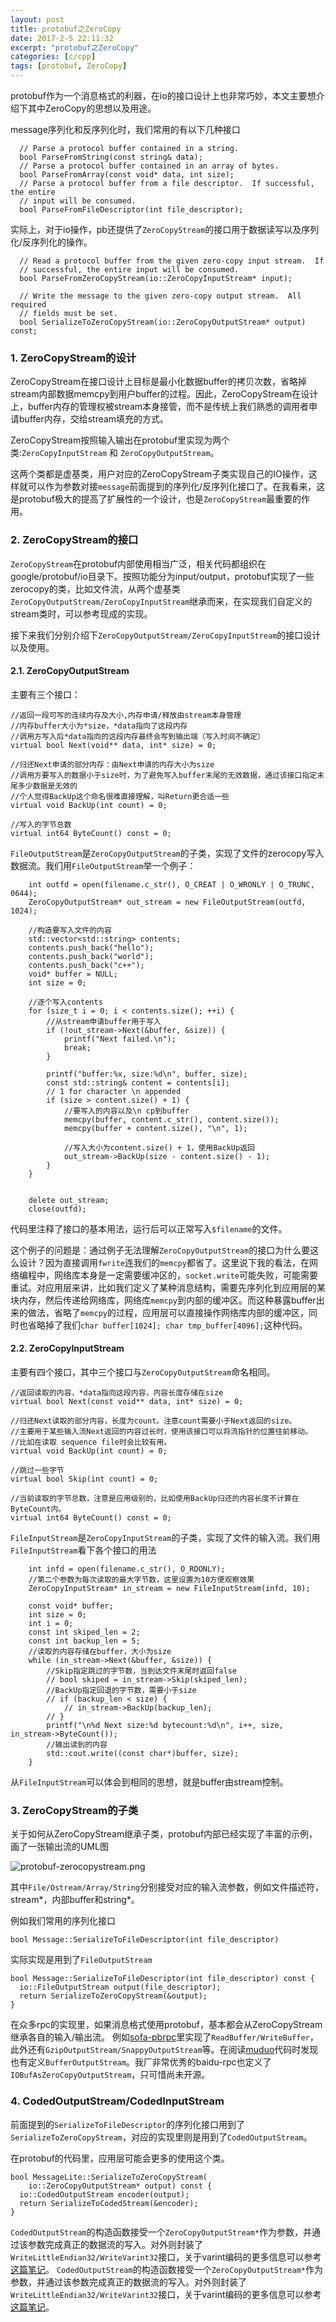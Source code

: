 ```yaml
---
layout: post
title: protobuf之ZeroCopy
date: 2017-2-5 22:11:32
excerpt: "protobuf之ZeroCopy"
categories: [c/cpp]
tags: [protobuf, ZeroCopy]
---
```


protobuf作为一个消息格式的利器，在io的接口设计上也非常巧妙，本文主要想介绍下其中ZeroCopy的思想以及用途。

message序列化和反序列化时，我们常用的有以下几种接口

```
  // Parse a protocol buffer contained in a string.
  bool ParseFromString(const string& data);
  // Parse a protocol buffer contained in an array of bytes.
  bool ParseFromArray(const void* data, int size);
  // Parse a protocol buffer from a file descriptor.  If successful, the entire
  // input will be consumed.
  bool ParseFromFileDescriptor(int file_descriptor);
```

实际上，对于io操作，pb还提供了`ZeroCopyStream`的接口用于数据读写以及序列化/反序列化的操作。

```
  // Read a protocol buffer from the given zero-copy input stream.  If
  // successful, the entire input will be consumed.
  bool ParseFromZeroCopyStream(io::ZeroCopyInputStream* input);

  // Write the message to the given zero-copy output stream.  All required
  // fields must be set.
  bool SerializeToZeroCopyStream(io::ZeroCopyOutputStream* output) const;
```

<!--more-->

### 1. ZeroCopyStream的设计

ZeroCopyStream在接口设计上目标是最小化数据buffer的拷贝次数，省略掉stream内部数据memcpy到用户buffer的过程。因此，ZeroCopyStream在设计上，buffer内存的管理权被stream本身接管，而不是传统上我们熟悉的调用者申请buffer内存，交给stream填充的方式。

ZeroCopyStream按照输入输出在protobuf里实现为两个类:`ZeroCopyInputStream` 和 `ZeroCopyOutputStream`。

这两个类都是虚基类，用户对应的ZeroCopyStream子类实现自己的IO操作，这样就可以作为参数对接`message`前面提到的序列化/反序列化接口了。在我看来，这是protobuf极大的提高了扩展性的一个设计，也是`ZeroCopyStream`最重要的作用。

### 2. ZeroCopyStream的接口

`ZeroCopyStream`在protobuf内部使用相当广泛，相关代码都组织在google/protobuf/io目录下。按照功能分为input/output，protobuf实现了一些zerocopy的类，比如文件流，从两个虚基类`ZeroCopyOutputStream/ZeroCopyInputStream`继承而来，在实现我们自定义的stream类时，可以参考现成的实现。

接下来我们分别介绍下`ZeroCopyOutputStream/ZeroCopyInputStream`的接口设计以及使用。

#### 2.1. ZeroCopyOutputStream

主要有三个接口：

```
//返回一段可写的连续内存及大小,内存申请/释放由stream本身管理
//内存buffer大小为*size，*data指向了这段内存
//调用方写入后*data指向的这段内存最终会写到输出端（写入时间不确定）
virtual bool Next(void** data, int* size) = 0;

//归还Next申请的部分内存：由Next申请的内存大小为size
//调用方要写入的数据小于size时，为了避免写入buffer末尾的无效数据，通过该接口指定末尾多少数据是无效的
//个人觉得BackUp这个命名很难直接理解，叫Return更合适一些
virtual void BackUp(int count) = 0;

//写入的字节总数
virtual int64 ByteCount() const = 0;
```

`FileOutputStream`是`ZeroCopyOutputStream`的子类，实现了文件的zerocopy写入数据流。我们用`FileOutputStream`举一个例子：

```
    int outfd = open(filename.c_str(), O_CREAT | O_WRONLY | O_TRUNC, 0644);
    ZeroCopyOutputStream* out_stream = new FileOutputStream(outfd, 1024);

    //构造要写入文件的内容
    std::vector<std::string> contents;
    contents.push_back("hello");
    contents.push_back("world");
    contents.push_back("c++");
    void* buffer = NULL;
    int size = 0;

    //逐个写入contents
    for (size_t i = 0; i < contents.size(); ++i) {
    	//从stream申请buffer用于写入
        if (!out_stream->Next(&buffer, &size)) {
            printf("Next failed.\n");
            break;
        }

        printf("buffer:%x, size:%d\n", buffer, size);
        const std::string& content = contents[i];
        // 1 for character \n appended
        if (size > content.size() + 1) {
        	//要写入的内容以及\n cp到buffer
            memcpy(buffer, content.c_str(), content.size());
            memcpy(buffer + content.size(), "\n", 1);

            //写入大小为content.size() + 1，使用BackUp返回
            out_stream->BackUp(size - content.size() - 1);
        }
    }


    delete out_stream;
    close(outfd);
```

代码里注释了接口的基本用法，运行后可以正常写入`$filename`的文件。

这个例子的问题是：通过例子无法理解`ZeroCopyOutputStream`的接口为什么要这么设计？因为直接调用`fwrite`连我们的`memcpy`都省了。这里说下我的看法，在网络编程中，网络库本身是一定需要缓冲区的，`socket.write`可能失败，可能需要重试。对应用层来讲，比如我们定义了某种消息结构，需要先序列化到应用层的某块内存，然后传递给网络库，网络库`memcpy`到内部的缓冲区。而这种暴露buffer出来的做法，省略了`memcpy`的过程，应用层可以直接操作网络库内部的缓冲区，同时也省略掉了我们`char buffer[1024]; char tmp_buffer[4096];`这种代码。

#### 2.2. ZeroCopyInputStream


主要有四个接口，其中三个接口与`ZeroCopyOutputStream`命名相同。

```
//返回读取的内容，*data指向这段内容，内容长度存储在size
virtual bool Next(const void** data, int* size) = 0;

//归还Next读取的部分内容，长度为count。注意count需要小于Next返回的size。
//主要用于某些输入流Next返回的内容过长时，使用该接口可以将流指针的位置往前移动。
//比如在读取 sequence file时会比较有用。
virtual void BackUp(int count) = 0;

//跳过一些字节
virtual bool Skip(int count) = 0;

//当前读取的字节总数，注意是应用级别的，比如使用BackUp归还的内容长度不计算在ByteCount内。
virtual int64 ByteCount() const = 0;
```

`FileInputStream`是`ZeroCopyInputStream`的子类，实现了文件的输入流。我们用`FileInputStream`看下各个接口的用法

```
    int infd = open(filename.c_str(), O_RDONLY);
    //第二个参数为每次读取的最大字节数，这里设置为10方便观察效果
    ZeroCopyInputStream* in_stream = new FileInputStream(infd, 10);

    const void* buffer;
    int size = 0;
    int i = 0;
    const int skiped_len = 2;
    const int backup_len = 5;
    //读取的内容存储在buffer，大小为size
    while (in_stream->Next(&buffer, &size)) {
    	//Skip指定跳过的字节数，当到达文件末尾时返回false
        // bool skiped = in_stream->Skip(skiped_len);
        //BackUp指定回退的字节数，需要小于size
        // if (backup_len < size) {
            // in_stream->BackUp(backup_len);
        // }
        printf("\n%d Next size:%d bytecount:%d\n", i++, size, in_stream->ByteCount());
        //输出读到的内容
        std::cout.write((const char*)buffer, size);
    }
```

从`FileInputStream`可以体会到相同的思想，就是buffer由stream控制。

### 3. ZeroCopyStream的子类

关于如何从ZeroCopyStream继承子类，protobuf内部已经实现了丰富的示例，画了一张输出流的UML图

![protobuf-zerocopystream.png](/assets/images/protobuf-zerocopystream.png)


其中`File/Ostream/Array/String`分别接受对应的输入流参数，例如文件描述符，stream*，内部buffer和string*。

例如我们常用的序列化接口

```
bool Message::SerializeToFileDescriptor(int file_descriptor)
```

实际实现是用到了`FileOutputStream`

```
bool Message::SerializeToFileDescriptor(int file_descriptor) const {
  io::FileOutputStream output(file_descriptor);
  return SerializeToZeroCopyStream(&output);
}
```

在众多rpc的实现里，如果消息格式使用protobuf，基本都会从ZeroCopyStream继承各自的输入/输出流。
例如[sofa-pbrpc](https://github.com/baidu/sofa-pbrpc/blob/master/src/sofa/pbrpc/buffer.h)里实现了`ReadBuffer/WriteBuffer`，此外还有`GzipOutputStream/SnappyOutputStream`等。在阅读[muduo](https://github.com/chenshuo/muduo/blob/master/muduo/net/protobuf/BufferStream.h)代码时发现也有定义`BufferOutputStream`。我厂非常优秀的baidu-rpc也定义了`IOBufAsZeroCopyOutputStream`，只可惜尚未开源。

### 4. CodedOutputStream/CodedInputStream

前面提到的`SerializeToFileDescriptor`的序列化接口用到了`SerializeToZeroCopyStream`，对应的实现里则是用到了`CodedOutputStream`。

在protobuf的代码里，应用层可能会更多的使用这个类。

```
bool MessageLite::SerializeToZeroCopyStream(
    io::ZeroCopyOutputStream* output) const {
  io::CodedOutputStream encoder(output);
  return SerializeToCodedStream(&encoder);
}
```

`CodedOutputStream`的构造函数接受一个`ZeroCopyOutputStream*`作为参数，并通过该参数完成真正的数据流的写入。对外则封装了`WriteLittleEndian32/WriteVarint32`接口，关于varint编码的更多信息可以参考[这篇笔记](http://izualzhy.cn/c/cpp/2016/08/17/protobuf-encode-varint-and-zigzag)。
`CodedOutputStream`的构造函数接受一个`ZeroCopyOutputStream*`作为参数，并通过该参数完成真正的数据流的写入。对外则封装了`WriteLittleEndian32/WriteVarint32`接口，关于varint编码的更多信息可以参考[这篇笔记](http://izualzhy.cn/c/cpp/2016/08/17/protobuf-encode-varint-and-zigzag)。